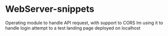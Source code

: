 # WebServer-snippets
Operating module to handle API request, with support to CORS
Im using it to handle login attempt to a test landing page deployed on localhost
